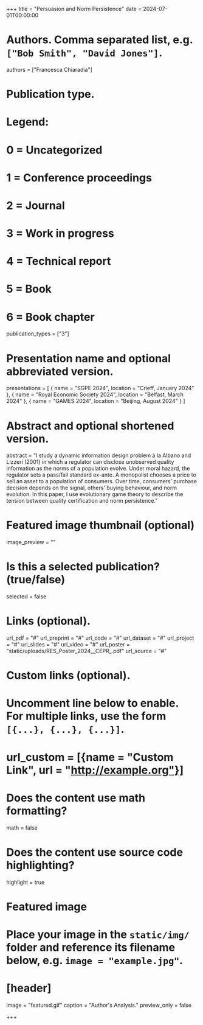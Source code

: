 +++
title = "Persuasion and Norm Persistence"
date = 2024-07-01T00:00:00

# Authors. Comma separated list, e.g. `["Bob Smith", "David Jones"]`.
authors = ["Francesca Chiaradia"]

# Publication type.
# Legend:
# 0 = Uncategorized
# 1 = Conference proceedings
# 2 = Journal
# 3 = Work in progress
# 4 = Technical report
# 5 = Book
# 6 = Book chapter
publication_types = ["3"]

# Presentation name and optional abbreviated version.
presentations = [
  { name = "SGPE 2024", location = "Crieff, January 2024" },
  { name = "Royal Economic Society 2024", location = "Belfast, March 2024" },
  { name = "GAMES 2024", location = "Beijing, August 2024" }
]

# Abstract and optional shortened version.
abstract = "I study a dynamic information design problem à la Albano and Lizzeri (2001) in which a regulator can disclose unobserved quality information as the norms of a population evolve. Under moral hazard, the regulator sets a pass/fail standard ex-ante. A monopolist chooses a price to sell an asset to a population of consumers. Over time, consumers’ purchase decision depends on the signal, others' buying behaviour, and norm evolution. In this paper, I use evolutionary game theory to describe the tension between quality certification and norm persistence."

# Featured image thumbnail (optional)
image_preview = ""

# Is this a selected publication? (true/false)
selected = false

# Links (optional).
url_pdf = "#"
url_preprint = "#"
url_code = "#"
url_dataset = "#"
url_project = "#"
url_slides = "#"
url_video = "#"
url_poster = "static/uploads/RES_Poster_2024__CEPR_.pdf"
url_source = "#"

# Custom links (optional).
#   Uncomment line below to enable. For multiple links, use the form `[{...}, {...}, {...}]`.
# url_custom = [{name = "Custom Link", url = "http://example.org"}]

# Does the content use math formatting?
math = false

# Does the content use source code highlighting?
highlight = true

# Featured image
# Place your image in the `static/img/` folder and reference its filename below, e.g. `image = "example.jpg"`.
# [header]
image = "featured.gif"
caption = "Author's Analysis."
preview_only = false

+++